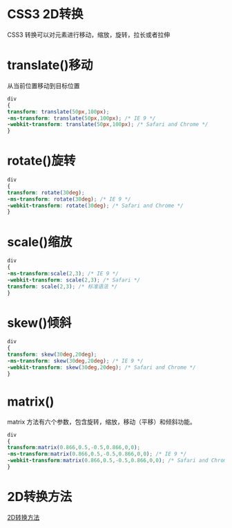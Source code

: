 # CSS3 2D转换

CSS3 转换可以对元素进行移动，缩放，旋转，拉长或者拉伸

# translate()移动

从当前位置移动到目标位置

```css
div
{
transform: translate(50px,100px);
-ms-transform: translate(50px,100px); /* IE 9 */
-webkit-transform: translate(50px,100px); /* Safari and Chrome */
}
```

# rotate()旋转

```css
div
{
transform: rotate(30deg);
-ms-transform: rotate(30deg); /* IE 9 */
-webkit-transform: rotate(30deg); /* Safari and Chrome */
}
```

# **scale()缩放**

```css
div
{
-ms-transform:scale(2,3); /* IE 9 */
-webkit-transform: scale(2,3); /* Safari */
transform: scale(2,3); /* 标准语法 */
}
```

# **skew()倾斜**

```css
div
{
transform: skew(30deg,20deg);
-ms-transform: skew(30deg,20deg); /* IE 9 */
-webkit-transform: skew(30deg,20deg); /* Safari and Chrome */
}
```

# **matrix()**

matrix 方法有六个参数，包含旋转，缩放，移动（平移）和倾斜功能。

```css
div
{
transform:matrix(0.866,0.5,-0.5,0.866,0,0);
-ms-transform:matrix(0.866,0.5,-0.5,0.866,0,0); /* IE 9 */
-webkit-transform:matrix(0.866,0.5,-0.5,0.866,0,0); /* Safari and Chrome */
}
```

# 2D转换方法

[2D转换方法](CSS3%202D%E8%BD%AC%E6%8D%A2%20c8f4729201c64fff8003737a01779ef1/2D%E8%BD%AC%E6%8D%A2%E6%96%B9%E6%B3%95%203134f94e90e146818f9fdacc788f0d2a.csv)
